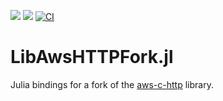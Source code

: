 [![](https://img.shields.io/badge/docs-stable-blue.svg)](https://JuliaServices.github.io/LibAwsHTTPFork.jl/stable)
[![](https://img.shields.io/badge/docs-dev-blue.svg)](https://JuliaServices.github.io/LibAwsHTTPFork.jl/dev)
[![CI](https://github.com/JuliaServices/LibAwsHTTPFork.jl/actions/workflows/ci.yml/badge.svg)](https://github.com/JuliaServices/LibAwsHTTPFork.jl/actions/workflows/ci.yml)

# LibAwsHTTPFork.jl

Julia bindings for a fork of the [aws-c-http](https://github.com/quinnj/aws-c-http) library.

